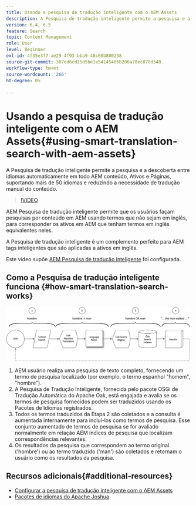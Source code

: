 ```yaml
---
title: Usando a pesquisa de tradução inteligente com o AEM Assets
description: A Pesquisa de tradução inteligente permite a pesquisa e a descoberta entre idiomas automaticamente em todo AEM conteúdo, Ativos e Páginas, suportando mais de 50 idiomas e reduzindo a necessidade de tradução manual do conteúdo.
version: 6.4, 6.5
feature: Search
topic: Content Management
role: User
level: Beginner
exl-id: 4f35e3f7-ae29-4f93-bba9-48c60b800238
source-git-commit: 307ed6cd25d5be1e54145406b206a78ec878d548
workflow-type: tm+mt
source-wordcount: '266'
ht-degree: 0%

---
```


# Usando a pesquisa de tradução inteligente com o AEM Assets{#using-smart-translation-search-with-aem-assets}

A Pesquisa de tradução inteligente permite a pesquisa e a descoberta entre idiomas automaticamente em todo AEM conteúdo, Ativos e Páginas, suportando mais de 50 idiomas e reduzindo a necessidade de tradução manual do conteúdo.

>[!VIDEO](https://video.tv.adobe.com/v/21297/?quality=9&learn=on)

AEM Pesquisa de tradução inteligente permite que os usuários façam pesquisas por conteúdo em AEM usando termos que não sejam em inglês, para corresponder os ativos em AEM que tenham termos em inglês equivalentes neles.

A Pesquisa de tradução inteligente é um complemento perfeito para AEM tags inteligentes que são aplicadas a ativos em inglês.

Este vídeo supõe [AEM Pesquisa de tradução inteligente](smart-translation-search-technical-video-setup.md) foi configurada.

## Como a Pesquisa de tradução inteligente funciona {#how-smart-translation-search-works}

![Diagrama de Fluxo da Pesquisa de Tradução Inteligente](assets/smart-translation-search-flow.png)

1. AEM usuário realiza uma pesquisa de texto completo, fornecendo um termo de pesquisa localizado (por exemplo, o termo espanhol &quot;homem&quot;, &quot;hombre&quot;).
2. A Pesquisa de Tradução Inteligente, fornecida pelo pacote OSGi de Tradução Automática do Apache Oak, está engajada e avalia se os termos de pesquisa fornecidos podem ser traduzidos usando os Pacotes de Idiomas registrados.
3. Todos os termos traduzidos da Etapa 2 são coletados e a consulta é aumentada internamente para incluí-los como termos de pesquisa. Esse conjunto aumentado de termos de pesquisa se for avaliado normalmente em relação AEM índices de pesquisa que localizam correspondências relevantes.
4. Os resultados da pesquisa que correspondem ao termo original (&#39;hombre&#39;) ou ao termo traduzido (&#39;man&#39;) são coletados e retornam o usuário como os resultados da pesquisa.

## Recursos adicionais{#additional-resources}

* [Configurar a pesquisa de tradução inteligente com o AEM Assets](smart-translation-search-technical-video-setup.md)
* [Pacotes de idiomas do Apache Joshua](https://cwiki.apache.org/confluence/display/JOSHUA/Language+Packs)
